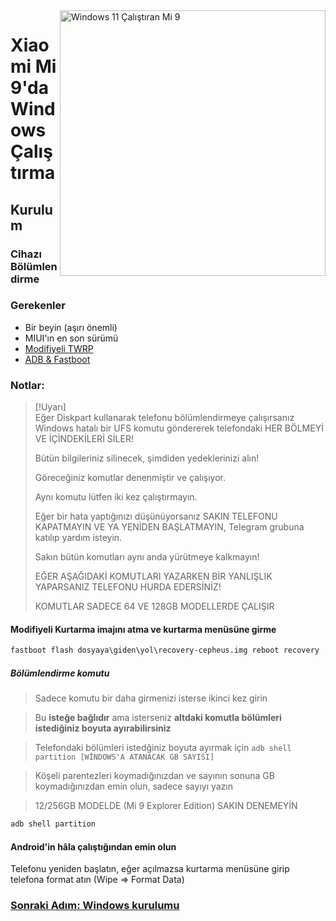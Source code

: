 <img align="right" src="https://raw.githubusercontent.com/woacepheus/Port-Windows-11-Xiaomi-Mi-9/main/cepheus.png" width="425" alt="Windows 11 Çalıştıran Mi 9">

# Xiaomi Mi 9'da Windows Çalıştırma

## Kurulum

### Cihazı Bölümlendirme

### Gerekenler
- Bir beyin (aşırı önemli)
- MIUI'ın en son sürümü
- [Modifiyeli TWRP](https://github.com/woacepheus/Port-Windows-11-Xiaomi-Mi-9/releases/download/1.4/recovery-cepheus.img)
- [ADB & Fastboot](https://developer.android.com/studio/releases/platform-tools)

### Notlar:
> [!Uyarı]\
> Eğer Diskpart kullanarak telefonu bölümlendirmeye çalışırsanız Windows hatalı bir UFS komutu göndererek telefondaki HER BÖLMEYİ VE İÇİNDEKİLERİ SİLER! 
>
> Bütün bilgileriniz silinecek, şimdiden yedeklerinizi alın!
> 
> Göreceğiniz komutlar denenmiştir ve çalışıyor.
> 
>  Aynı komutu lütfen iki kez çalıştırmayın.
> 
> Eğer bir hata yaptığınızı düşünüyorsanız SAKIN TELEFONU KAPATMAYIN VE YA YENİDEN BAŞLATMAYIN, Telegram grubuna katılıp yardım isteyin.
>
> Sakın bütün komutları aynı anda yürütmeye kalkmayın!
>
> EĞER AŞAĞIDAKİ KOMUTLARI YAZARKEN BİR YANLIŞLIK YAPARSANIZ TELEFONU HURDA EDERSİNİZ!
>
> KOMUTLAR SADECE 64 VE 128GB MODELLERDE ÇALIŞIR


#### Modifiyeli Kurtarma imajını atma ve kurtarma menüsüne girme
```cmd
fastboot flash dosyaya\giden\yol\recovery-cepheus.img reboot recovery
```
##### Bölümlendirme komutu

> Sadece komutu bir daha girmenizi isterse ikinci kez girin

> Bu **isteğe bağlıdır** ama isterseniz **altdaki komutla bölümleri istediğiniz boyuta ayırabilirsiniz**

>Telefondaki bölümleri istedğiniz boyuta ayırmak için ```adb shell partition [WİNDOWS'A ATANACAK GB SAYISI]```

> Köşeli parentezleri koymadığınızdan ve sayının sonuna GB koymadığınızdan emin olun, sadece sayıyı yazın

> 12/256GB MODELDE (Mi 9 Explorer Edition) SAKIN DENEMEYİN

```cmd
adb shell partition
```

#### Android'in hâla çalıştığından emin olun
Telefonu yeniden başlatın, eğer açılmazsa kurtarma menüsüne girip telefona format atın (Wipe => Format Data)


### [Sonraki Adım: Windows kurulumu](/guide/Turkish/2-install-tr.md)
